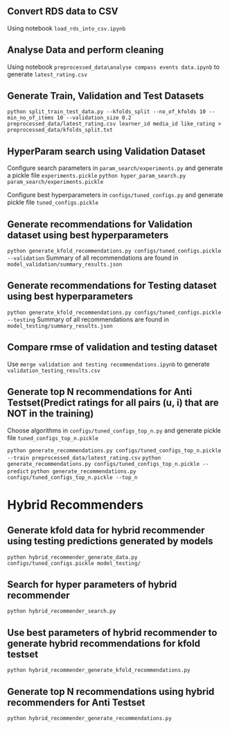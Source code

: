 ## Convert RDS data to CSV

Using notebook `load_rds_into_csv.ipynb`

## Analyse Data and perform cleaning

Using notebook `preprocessed_data\analyse compass events data.ipynb` to generate `latest_rating.csv`

## Generate Train, Validation and Test Datasets

`python split_train_test_data.py --kfolds_split --no_of_kfolds 10 --min_no_of_items 10 --validation_size 0.2 preprocessed_data/latest_rating.csv learner_id media_id like_rating > preprocessed_data/kfolds_split.txt`

## HyperParam search using Validation Dataset

Configure search parameters in `param_search/experiments.py` and generate a pickle file `experiments.pickle`
`python hyper_param_search.py param_search/experiments.pickle`

Configure best hyperparameters in `configs/tuned_configs.py` and generate pickle file `tuned_configs.pickle`


## Generate recommendations for Validation dataset using best hyperparameters

`python generate_kfold_recommendations.py configs/tuned_configs.pickle --validation`
Summary of all recommendations are found in `model_validation/summary_results.json`


## Generate recommendations for Testing dataset using best hyperparameters

`python generate_kfold_recommendations.py configs/tuned_configs.pickle --testing`
Summary of all recommendations are found in `model_testing/summary_results.json`


## Compare rmse of validation and testing dataset

Use `merge validation and testing recommendations.ipynb` to generate `validation_testing_results.csv`

## Generate top N recommendations for Anti Testset(Predict ratings for all pairs (u, i) that are NOT in the training)

Choose algorithms  in `configs/tuned_configs_top_n.py` and generate pickle file `tuned_configs_top_n.pickle`

`python generate_recommendations.py configs/tuned_configs_top_n.pickle --train preprocessed_data/latest_rating.csv`
`python generate_recommendations.py configs/tuned_configs_top_n.pickle --predict`
`python generate_recommendations.py configs/tuned_configs_top_n.pickle --top_n`

# Hybrid Recommenders

## Generate kfold data for hybrid recommender using testing predictions generated by models

`python hybrid_recommender_generate_data.py configs/tuned_configs.pickle model_testing/`


## Search for hyper parameters of hybrid recommender

`python hybrid_recommender_search.py`

## Use best parameters of hybrid recommender to generate hybrid recommendations for kfold testset

`python hybrid_recommender_generate_kfold_recommendations.py`

## Generate top N recommendations using hybrid recommenders for Anti Testset

`python hybrid_recommender_generate_recommendations.py`
